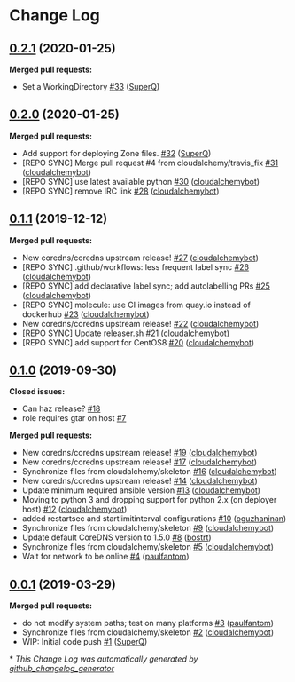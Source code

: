 # Change Log

## [0.2.1](https://galaxy.ansible.com/cloudalchemy/coredns) (2020-01-25)
**Merged pull requests:**

- Set a WorkingDirectory [\#33](https://github.com/cloudalchemy/ansible-coredns/pull/33) ([SuperQ](https://github.com/SuperQ))

## [0.2.0](https://galaxy.ansible.com/cloudalchemy/coredns) (2020-01-25)
**Merged pull requests:**

- Add support for deploying Zone files. [\#32](https://github.com/cloudalchemy/ansible-coredns/pull/32) ([SuperQ](https://github.com/SuperQ))
- \[REPO SYNC\] Merge pull request \#4 from cloudalchemy/travis\_fix [\#31](https://github.com/cloudalchemy/ansible-coredns/pull/31) ([cloudalchemybot](https://github.com/cloudalchemybot))
- \[REPO SYNC\] use latest available python [\#30](https://github.com/cloudalchemy/ansible-coredns/pull/30) ([cloudalchemybot](https://github.com/cloudalchemybot))
- \[REPO SYNC\] remove IRC link [\#28](https://github.com/cloudalchemy/ansible-coredns/pull/28) ([cloudalchemybot](https://github.com/cloudalchemybot))

## [0.1.1](https://galaxy.ansible.com/cloudalchemy/coredns) (2019-12-12)
**Merged pull requests:**

- New coredns/coredns upstream release! [\#27](https://github.com/cloudalchemy/ansible-coredns/pull/27) ([cloudalchemybot](https://github.com/cloudalchemybot))
- \[REPO SYNC\] .github/workflows: less frequent label sync [\#26](https://github.com/cloudalchemy/ansible-coredns/pull/26) ([cloudalchemybot](https://github.com/cloudalchemybot))
- \[REPO SYNC\] add declarative label sync; add autolabelling PRs [\#25](https://github.com/cloudalchemy/ansible-coredns/pull/25) ([cloudalchemybot](https://github.com/cloudalchemybot))
- \[REPO SYNC\] molecule: use CI images from quay.io instead of dockerhub [\#23](https://github.com/cloudalchemy/ansible-coredns/pull/23) ([cloudalchemybot](https://github.com/cloudalchemybot))
- New coredns/coredns upstream release! [\#22](https://github.com/cloudalchemy/ansible-coredns/pull/22) ([cloudalchemybot](https://github.com/cloudalchemybot))
- \[REPO SYNC\] Update releaser.sh [\#21](https://github.com/cloudalchemy/ansible-coredns/pull/21) ([cloudalchemybot](https://github.com/cloudalchemybot))
- \[REPO SYNC\] add support for CentOS8 [\#20](https://github.com/cloudalchemy/ansible-coredns/pull/20) ([cloudalchemybot](https://github.com/cloudalchemybot))

## [0.1.0](https://galaxy.ansible.com/cloudalchemy/coredns) (2019-09-30)
**Closed issues:**

- Can haz release? [\#18](https://github.com/cloudalchemy/ansible-coredns/issues/18)
- role requires gtar on host [\#7](https://github.com/cloudalchemy/ansible-coredns/issues/7)

**Merged pull requests:**

- New coredns/coredns upstream release! [\#19](https://github.com/cloudalchemy/ansible-coredns/pull/19) ([cloudalchemybot](https://github.com/cloudalchemybot))
- New coredns/coredns upstream release! [\#17](https://github.com/cloudalchemy/ansible-coredns/pull/17) ([cloudalchemybot](https://github.com/cloudalchemybot))
- Synchronize files from cloudalchemy/skeleton [\#16](https://github.com/cloudalchemy/ansible-coredns/pull/16) ([cloudalchemybot](https://github.com/cloudalchemybot))
- New coredns/coredns upstream release! [\#14](https://github.com/cloudalchemy/ansible-coredns/pull/14) ([cloudalchemybot](https://github.com/cloudalchemybot))
- Update minimum required ansible version [\#13](https://github.com/cloudalchemy/ansible-coredns/pull/13) ([cloudalchemybot](https://github.com/cloudalchemybot))
- Moving to python 3 and dropping support for python 2.x \(on deployer host\) [\#12](https://github.com/cloudalchemy/ansible-coredns/pull/12) ([cloudalchemybot](https://github.com/cloudalchemybot))
- added restartsec and startlimitinterval configurations [\#10](https://github.com/cloudalchemy/ansible-coredns/pull/10) ([oguzhaninan](https://github.com/oguzhaninan))
- Synchronize files from cloudalchemy/skeleton [\#9](https://github.com/cloudalchemy/ansible-coredns/pull/9) ([cloudalchemybot](https://github.com/cloudalchemybot))
- Update default CoreDNS version to 1.5.0 [\#8](https://github.com/cloudalchemy/ansible-coredns/pull/8) ([bostrt](https://github.com/bostrt))
- Synchronize files from cloudalchemy/skeleton [\#5](https://github.com/cloudalchemy/ansible-coredns/pull/5) ([cloudalchemybot](https://github.com/cloudalchemybot))
- Wait for network to be online [\#4](https://github.com/cloudalchemy/ansible-coredns/pull/4) ([paulfantom](https://github.com/paulfantom))

## [0.0.1](https://galaxy.ansible.com/cloudalchemy/coredns) (2019-03-29)
**Merged pull requests:**

- do not modify system paths; test on many platforms [\#3](https://github.com/cloudalchemy/ansible-coredns/pull/3) ([paulfantom](https://github.com/paulfantom))
- Synchronize files from cloudalchemy/skeleton [\#2](https://github.com/cloudalchemy/ansible-coredns/pull/2) ([cloudalchemybot](https://github.com/cloudalchemybot))
- WIP: Initial code push [\#1](https://github.com/cloudalchemy/ansible-coredns/pull/1) ([SuperQ](https://github.com/SuperQ))



\* *This Change Log was automatically generated by [github_changelog_generator](https://github.com/skywinder/Github-Changelog-Generator)*